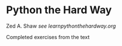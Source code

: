 Python the Hard Way
===================
Zed A. Shaw
*see learnpythonthehardway.org*

Completed exercises from the text
